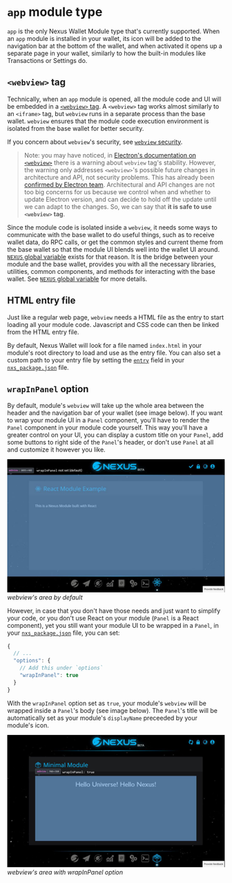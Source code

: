 # `app` module type

`app` is the only Nexus Wallet Module type that's currently supported. When an `app` module is installed in your wallet, its icon will be added to the navigation bar at the bottom of the wallet, and when activated it opens up a separate page in your wallet, similarly to how the built-in modules like Transactions or Settings do.

## `<webview>` tag

Technically, when an `app` module is opened, all the module code and UI will be embedded in a [`<webview>` tag](https://electronjs.org/docs/api/webview-tag). A `<webview>` tag works almost similarly to an `<iframe>` tag, but `webview` runs in a separate process than the base wallet. `webview` ensures that the module code execution environment is isolated from the base wallet for better security.

If you concern about `webview`'s security, see [`webview` security](../../security.md#webview-security).

> Note: you may have noticed, in [Electron's documentation on `<webview>`](https://electronjs.org/docs/api/webview-tag) there is a warning about `webview` tag's stability. However, the warning only addresses `<webview>`'s possible future changes in architecture and API, not security problems. This has already been [confirmed by Electron team](https://github.com/electron/electron/issues/18187). Architectural and API changes are not too big concerns for us because we control when and whether to update Electron version, and can decide to hold off the update until we can adapt to the changes. So, we can say that **it is safe to use `<webview>` tag**.

Since the module code is isolated inside a `webview`, it needs some ways to communicate with the base wallet to do useful things, such as to receive wallet data, do RPC calls, or get the common styles and current theme from the base wallet so that the module UI blends well into the wallet UI around. [`NEXUS` global variable](./nexus-global-variable.md) exists for that reason. It is the bridge between your module and the base wallet, provides you with all the necessary libraries, utilities, common components, and methods for interacting with the base wallet. See [`NEXUS` global variable](./nexus-global-variable.md) for more details.

## HTML entry file

Just like a regular web page, `webview` needs a HTML file as the entry to start loading all your module code. Javascript and CSS code can then be linked from the HTML entry file.

By default, Nexus Wallet will look for a file named `index.html` in your module's root directory to load and use as the entry file. You can also set a custom path to your entry file by setting the [`entry`](../nxs_package.json.md#entry) field in your [`nxs_package.json`](../nxs_package.json.md) file.

## `wrapInPanel` option

By default, module's `webview` will take up the whole area between the header and the navigation bar of your wallet (see image below). If you want to wrap your module UI in a `Panel` component, you'll have to render the `Panel` component in your module code yourself. This way you'll have a greater control on your UI, you can display a custom title on your `Panel`, add some buttons to right side of the `Panel`'s header, or don't use `Panel` at all and customize it however you like. 

![webview's area by default](./webview.JPG)
*webview's area by default*

However, in case that you don't have those needs and just want to simplify your code, or you don't use React on your module (`Panel` is a React component), yet you still want your module UI to be wrapped in a `Panel`, in your [`nxs_package.json`](../nxs_package.json.md) file, you can set:

```js
{
  // ...
  "options": {
    // Add this under `options`
    "wrapInPanel": true
  }
}
```

With the `wrapInPanel` option set as `true`, your module's `webview` will be wrapped inside a `Panel`'s body (see image below). The `Panel`'s title will be automatically set as your module's `displayName` preceeded by your module's icon.

![webview's area with wrapInPanel option](./webview-wrapInPanel.JPG)
*webview's area with wrapInPanel option*